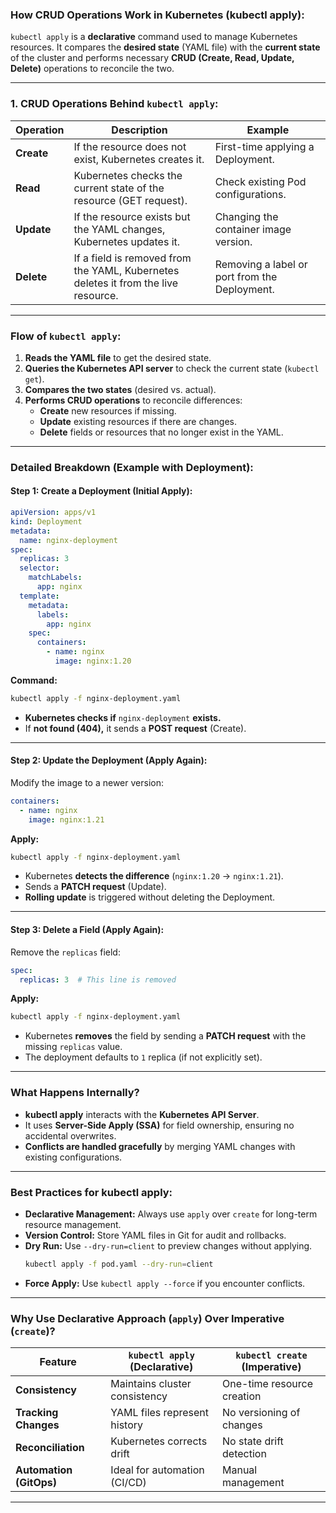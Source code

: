 ### **How CRUD Operations Work in Kubernetes (kubectl apply):**  

`kubectl apply` is a **declarative** command used to manage Kubernetes resources. It compares the **desired state** (YAML file) with the **current state** of the cluster and performs necessary **CRUD (Create, Read, Update, Delete)** operations to reconcile the two.

---

### **1. CRUD Operations Behind `kubectl apply`:**  

| Operation | Description | Example |
|-----------|-------------|---------|
| **Create** | If the resource does not exist, Kubernetes creates it. | First-time applying a Deployment. |
| **Read**   | Kubernetes checks the current state of the resource (GET request). | Check existing Pod configurations. |
| **Update** | If the resource exists but the YAML changes, Kubernetes updates it. | Changing the container image version. |
| **Delete** | If a field is removed from the YAML, Kubernetes deletes it from the live resource. | Removing a label or port from the Deployment. |

---

### **Flow of `kubectl apply`:**  
1. **Reads the YAML file** to get the desired state.  
2. **Queries the Kubernetes API server** to check the current state (`kubectl get`).  
3. **Compares the two states** (desired vs. actual).  
4. **Performs CRUD operations** to reconcile differences:  
   - **Create** new resources if missing.  
   - **Update** existing resources if there are changes.  
   - **Delete** fields or resources that no longer exist in the YAML.  

---

### **Detailed Breakdown (Example with Deployment):**  

#### **Step 1: Create a Deployment (Initial Apply):**  
```yaml
apiVersion: apps/v1
kind: Deployment
metadata:
  name: nginx-deployment
spec:
  replicas: 3
  selector:
    matchLabels:
      app: nginx
  template:
    metadata:
      labels:
        app: nginx
    spec:
      containers:
        - name: nginx
          image: nginx:1.20
```

**Command:**  
```bash
kubectl apply -f nginx-deployment.yaml
```
- **Kubernetes checks if** `nginx-deployment` **exists.**  
- If **not found (404),** it sends a **POST request** (Create).  

---

#### **Step 2: Update the Deployment (Apply Again):**  
Modify the image to a newer version:  
```yaml
containers:
  - name: nginx
    image: nginx:1.21
```

**Apply:**  
```bash
kubectl apply -f nginx-deployment.yaml
```
- Kubernetes **detects the difference** (`nginx:1.20` → `nginx:1.21`).  
- Sends a **PATCH request** (Update).  
- **Rolling update** is triggered without deleting the Deployment.  

---

#### **Step 3: Delete a Field (Apply Again):**  
Remove the `replicas` field:  
```yaml
spec:
  replicas: 3  # This line is removed
```

**Apply:**  
```bash
kubectl apply -f nginx-deployment.yaml
```
- Kubernetes **removes** the field by sending a **PATCH request** with the missing `replicas` value.  
- The deployment defaults to `1` replica (if not explicitly set).  

---

### **What Happens Internally?**  
- **kubectl apply** interacts with the **Kubernetes API Server**.  
- It uses **Server-Side Apply (SSA)** for field ownership, ensuring no accidental overwrites.  
- **Conflicts are handled gracefully** by merging YAML changes with existing configurations.  

---

### **Best Practices for kubectl apply:**  
- **Declarative Management:** Always use `apply` over `create` for long-term resource management.  
- **Version Control:** Store YAML files in Git for audit and rollbacks.  
- **Dry Run:** Use `--dry-run=client` to preview changes without applying.  
  ```bash
  kubectl apply -f pod.yaml --dry-run=client
  ```  
- **Force Apply:** Use `kubectl apply --force` if you encounter conflicts.  

---

### **Why Use Declarative Approach (`apply`) Over Imperative (`create`)?**  
| Feature                          | `kubectl apply` (Declarative) | `kubectl create` (Imperative)  |
|----------------------------------|------------------------------|-------------------------------|
| **Consistency**                  | Maintains cluster consistency| One-time resource creation    |
| **Tracking Changes**             | YAML files represent history | No versioning of changes      |
| **Reconciliation**               | Kubernetes corrects drift    | No state drift detection      |
| **Automation (GitOps)**          | Ideal for automation (CI/CD) | Manual management             |

---

